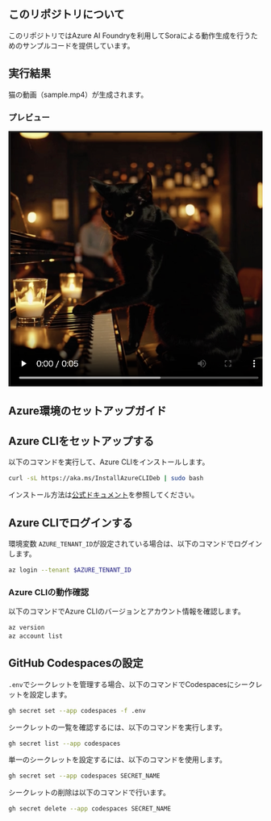 
## このリポジトリについて

このリポジトリではAzure AI Foundryを利用してSoraによる動作生成を行うためのサンプルコードを提供しています。

## 実行結果

猫の動画（sample.mp4）が生成されます。

### プレビュー

[![sample.mp4](./sample.png)](https://youtube.com/shorts/ZPG5khZsyD4?feature=share)

## Azure環境のセットアップガイド

## Azure CLIをセットアップする

以下のコマンドを実行して、Azure CLIをインストールします。

```bash
curl -sL https://aka.ms/InstallAzureCLIDeb | sudo bash
```

インストール方法は[公式ドキュメント](https://learn.microsoft.com/ja-jp/cli/azure/install-azure-cli-linux?pivots=apt)を参照してください。

## Azure CLIでログインする

環境変数 `AZURE_TENANT_ID`が設定されている場合は、以下のコマンドでログインします。

```bash
az login --tenant $AZURE_TENANT_ID
```

### Azure CLIの動作確認

以下のコマンドでAzure CLIのバージョンとアカウント情報を確認します。

```bash
az version
az account list
```

## GitHub Codespacesの設定

`.env`でシークレットを管理する場合、以下のコマンドでCodespacesにシークレットを設定します。

```bash
gh secret set --app codespaces -f .env
```

シークレットの一覧を確認するには、以下のコマンドを実行します。

```bash
gh secret list --app codespaces
```

単一のシークレットを設定するには、以下のコマンドを使用します。

```bash
gh secret set --app codespaces SECRET_NAME
```

シークレットの削除は以下のコマンドで行います。

```bash
gh secret delete --app codespaces SECRET_NAME
```
